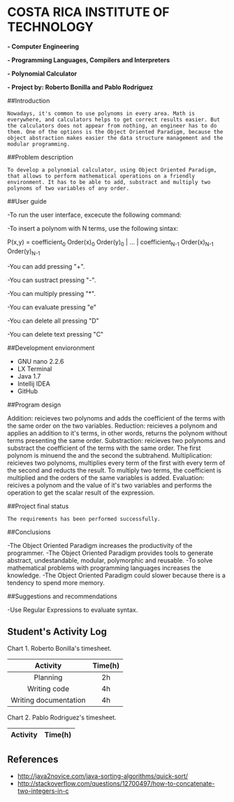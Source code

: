 # COSTA RICA INSTITUTE OF TECHNOLOGY

**- Computer Engineering**

**- Programming Languages, Compilers and Interpreters**

**- Polynomial Calculator**

**- Project by: Roberto Bonilla and Pablo Rodríguez**






##Introduction

	Nowadays, it's common to use polynoms in every area. Math is everywhere, and calculators helps to get correct results easier. But the calculators does not appear from nothing, an engineer has to do them. One of the options is the Object Oriented Paradigm, because the object abstraction makes easier the data structure management and the modular programming.

##Problem description

	To develop a polynomial calculator, using Object Oriented Paradigm, that allows to perform mathematical operations on a friendly environment. It has to be able to add, substract and multiply two polynoms of two variables of any order.

##User guide

-To run the user interface, excecute the following command:

-To insert a polynom with N terms, use the following sintax:

  P(x,y) = coefficient<sub>0</sub> Order(x)<sub>0</sub> Order(y)<sub>0</sub> | ... | coefficient<sub>N-1</sub> Order(x)<sub>N-1</sub> Order(y)<sub>N-1</sub>

-You can add pressing "+".

-You can sustract pressing "-".

-You can multiply pressing "*".

-You can evaluate pressing "e"

-You can delete all pressing "D"

-You can delete text pressing "C"

##Development envioronment

- GNU nano 2.2.6
- LX Terminal
- Java 1.7
- Intellij IDEA
- GitHub

##Program design

Addition: reicieves two polynoms and adds the coefficient of the terms with the same order on the two variables.
Reduction: reicieves a polynom and applies an addition to it's terms, in other words, returns the polynom without terms presenting the same order.
Substraction: reicieves two polynoms and substract the coefficient of the terms with the same order. The first polynom is minuend the and the second the subtrahend.
Multiplication: reicieves two polynoms, multiplies every term of the first with every term of the second and reducts the result. To multiply two terms, the coefficient is multiplied and the orders of the same variables is added.
Evaluation: reicives a polynom and the value of it's two variables and performs the operation to get the scalar result of the expression.

##Project final status

	The requirements has been performed successfully.

##Conclusions

-The Object Oriented Paradigm increases the productivity of the programmer.
-The Object Oriented Paradigm provides tools to generate abstract, undestandable, modular, polymorphic and reusable.
-To solve mathematical problems with programming languages increases the knowledge.
-The Object Oriented Paradigm could slower because there is a tendency to spend more memory. 

##Suggestions and recommendations

-Use Regular Expressions to evaluate syntax.

## Student's Activity Log

Chart 1. Roberto Bonilla's timesheet.

| Activity                    | Time(h) |
|:---------------------------:|:-------:|
| Planning                    |    2h   |
| Writing code                |    4h   |
| Writing documentation       |    4h   |

Chart 2. Pablo Rodriguez's timesheet.

| Activity                    | Time(h) |
|:---------------------------:|:-------:|

## References
* http://java2novice.com/java-sorting-algorithms/quick-sort/
* http://stackoverflow.com/questions/12700497/how-to-concatenate-two-integers-in-c
